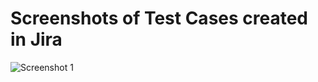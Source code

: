 # Screenshots of Test Cases created in Jira
![Screenshot 1](https://github.com/kamknap/Manual-TestingTest-Cases/Jira-ScreenShots/sprint.jpg)
